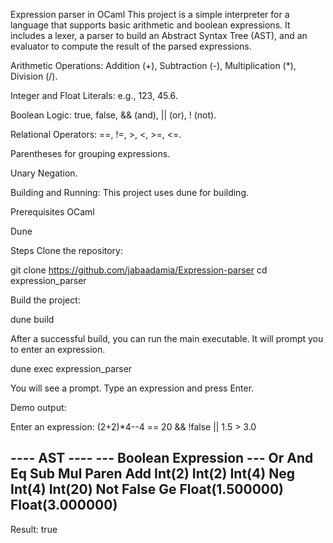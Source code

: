 Expression parser in OCaml
This project is a simple interpreter for a language that supports basic arithmetic and boolean expressions. It includes a lexer, a parser to build an Abstract Syntax Tree (AST), and an evaluator to compute the result of the parsed expressions.

Arithmetic Operations: Addition (+), Subtraction (-), Multiplication (*), Division (/).

Integer and Float Literals: e.g., 123, 45.6.

Boolean Logic: true, false, && (and), || (or), ! (not).

Relational Operators: ==, !=, >, <, >=, <=.

Parentheses for grouping expressions.

Unary Negation.

Building and Running:
This project uses dune for building.

Prerequisites
OCaml

Dune

Steps
Clone the repository:

git clone https://github.com/jabaadamia/Expression-parser
cd expression_parser

Build the project:

dune build

After a successful build, you can run the main executable. It will prompt you to enter an expression.

dune exec expression_parser

You will see a prompt. Type an expression and press Enter.

Demo output:

Enter an expression: (2+2)*4--4 == 20 && !false || 1.5 > 3.0

---- AST ----
--- Boolean Expression ---
Or
  And
    Eq
      Sub
        Mul
          Paren
            Add
              Int(2)
              Int(2)
          Int(4)
        Neg
          Int(4)
      Int(20)
    Not
      False
  Ge
    Float(1.500000)
    Float(3.000000)
------
Result: true


